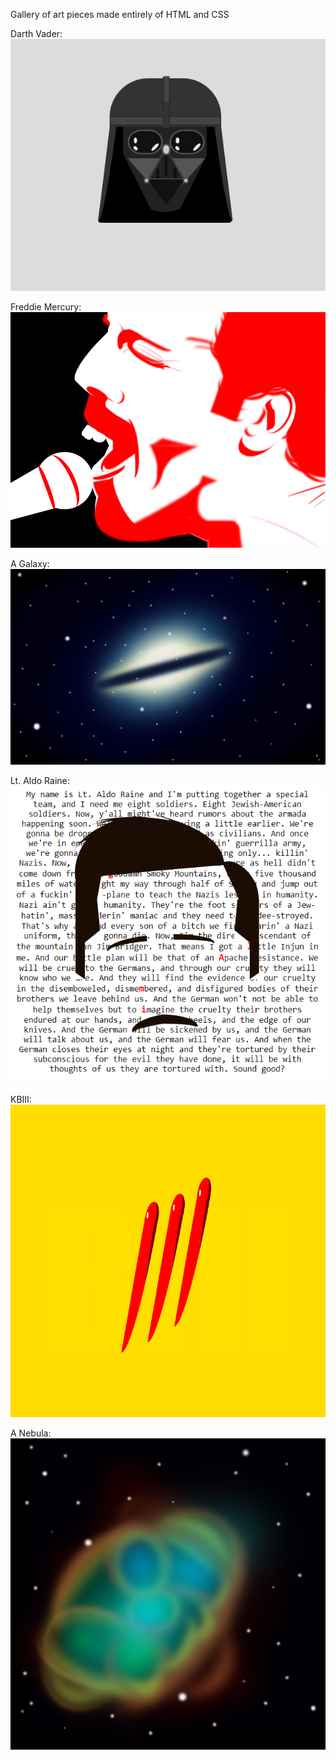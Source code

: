 Gallery of art pieces made entirely of HTML and CSS

Darth Vader:
<img src='/Images/darth.png'/>

Freddie Mercury:
<img src='/Images/freddie.png'/>

A Galaxy:
<img src='/Images/galaxy.png'/>

Lt. Aldo Raine:
<img src='/Images/gorlami.png'/>

KBIII:
<img src='/Images/kbiii.png'/>

A Nebula:
<img src='/Images/nebula.png'/>